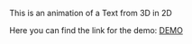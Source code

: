 This is an animation of a Text from 3D in 2D

Here you can find the link for the demo: <a href="https://codingapp.net/Home/Projects/Websites/3D%20Text/3D%20Text.php">DEMO</a>
